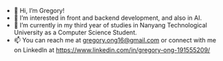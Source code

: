 - 👋 Hi, I’m Gregory!
- 👀 I’m interested in front and backend development, and also in AI.
- 🌱 I’m currently in my third year of studies in Nanyang Technological University as a Computer Science Student.
- 📫 You can reach me at gregory.ong16@gmail.com or connect with me on LinkedIn at https://www.linkedin.com/in/gregory-ong-191555209/ 

<!---
gregoryong16/gregoryong16 is a ✨ special ✨ repository because its `README.md` (this file) appears on your GitHub profile.
You can click the Preview link to take a look at your changes.
--->
